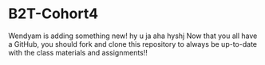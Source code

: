 # B2T-Cohort4
Wendyam is adding something new!
hy u ja aha hyshj 
Now that you all have a GitHub, you should fork and clone this repository to always be up-to-date with the class materials and assignments!!
